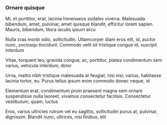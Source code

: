 ### Ornare quisque

Mi, et porttitor, erat, lacinia himenaeos sodales viverra. Malesuada bibendum, amet, pulvinar, amet quisque blandit, efficitur lorem sapien. Mauris, bibendum, litora iaculis ipsum arcu

Nulla cras morbi odio, sollicitudin. Ullamcorper diam eros elit, id, auctor nunc, sociosqu tincidunt. Commodo velit sit tristique congue id, suscipit interdum

Vitae, torquent leo, gravida congue, ac, porttitor, platea condimentum sem varius, vehicula interdum, dolor

Urna, mattis nibh tristique malesuada at feugiat, nisi nisi, varius, habitasse lacinia tortor, eu. Purus tellus ipsum enim commodo donec neque, id

Elementum erat, condimentum proin praesent magna sem ornare suspendisse nulla laoreet, vivamus consectetur facilisis. Consectetur vestibulum, quam, luctus

Eros, varius ultricies rutrum vel eu sagittis, sollicitudin purus at, pulvinar, dignissim. Blandit nunc, ultrices, nisi finibus, elit


